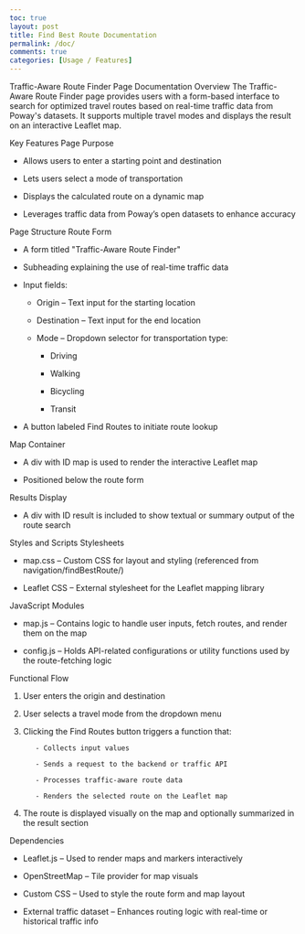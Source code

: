 ```yaml
---
toc: true
layout: post
title: Find Best Route Documentation
permalink: /doc/
comments: true
categories: [Usage / Features]
---
```



Traffic-Aware Route Finder Page Documentation
Overview
The Traffic-Aware Route Finder page provides users with a form-based interface to search for optimized travel routes based on real-time traffic data from Poway's datasets. It supports multiple travel modes and displays the result on an interactive Leaflet map.

Key Features
Page Purpose
- Allows users to enter a starting point and destination

- Lets users select a mode of transportation

- Displays the calculated route on a dynamic map

- Leverages traffic data from Poway’s open datasets to enhance accuracy

Page Structure
Route Form
- A form titled "Traffic-Aware Route Finder"

- Subheading explaining the use of real-time traffic data

- Input fields:

     - Origin – Text input for the starting location

     - Destination – Text input for the end location

     - Mode – Dropdown selector for transportation type:

          - Driving

          - Walking

          - Bicycling

          - Transit

- A button labeled Find Routes to initiate route lookup

Map Container
- A div with ID map is used to render the interactive Leaflet map

- Positioned below the route form

Results Display
- A div with ID result is included to show textual or summary output of the route search

Styles and Scripts
Stylesheets
- map.css – Custom CSS for layout and styling (referenced from navigation/findBestRoute/)

- Leaflet CSS – External stylesheet for the Leaflet mapping library

JavaScript Modules
- map.js – Contains logic to handle user inputs, fetch routes, and render them on the map

- config.js – Holds API-related configurations or utility functions used by the route-fetching logic

Functional Flow
1. User enters the origin and destination

2. User selects a travel mode from the dropdown menu

3. Clicking the Find Routes button triggers a function that:

          - Collects input values

          - Sends a request to the backend or traffic API

          - Processes traffic-aware route data

          - Renders the selected route on the Leaflet map

4. The route is displayed visually on the map and optionally summarized in the result section

Dependencies
- Leaflet.js – Used to render maps and markers interactively

- OpenStreetMap – Tile provider for map visuals

- Custom CSS – Used to style the route form and map layout

- External traffic dataset – Enhances routing logic with real-time or historical traffic info